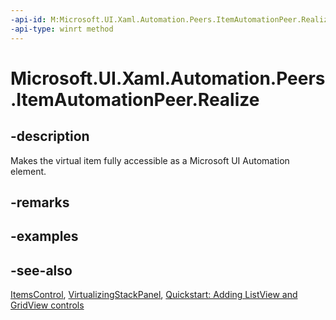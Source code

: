 ```yaml
---
-api-id: M:Microsoft.UI.Xaml.Automation.Peers.ItemAutomationPeer.Realize
-api-type: winrt method
---
```


<!-- Method syntax
public void Realize()
-->

# Microsoft.UI.Xaml.Automation.Peers.ItemAutomationPeer.Realize

## -description
Makes the virtual item fully accessible as a Microsoft UI Automation element.

## -remarks

## -examples

## -see-also
[ItemsControl](../microsoft.ui.xaml.controls/itemscontrol.md), [VirtualizingStackPanel](../microsoft.ui.xaml.controls/virtualizingstackpanel.md), [Quickstart: Adding ListView and GridView controls](/previous-versions/windows/apps/hh780650(v=win.10))
